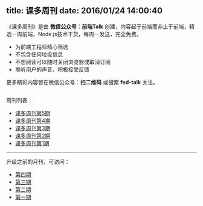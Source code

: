 title: 课多周刊
date: 2016/01/24 14:00:40
---

《课多周刊》是由 **微信公众号：前端Talk** 创建，内容起于前端而非止于前端，精选一周前端，Node.js技术干货，每周一发送，完全免费。

- 为前端工程师精心筛选
- 不包含任何垃圾信息
- 不想阅读可以随时关闭浏览器或取消订阅
- 聆听用户的声音，积极接受反馈

更多精彩内容皆在微信公众号：**扫二维码** 或搜索 **fed-talk** 关注。

<div align="center">
<img src="https://raw.githubusercontent.com/icepy/_posts/master/img/weixin.jpg" alt=""/><br>
</div>


周刊列表：

- [课多周刊第5期](/2016/06/30/keduo-weelky-5/)
- [课多周刊第4期](/2016/06/24/keduo-weekly-4/)
- [课多周刊第3期](//2016/06/17/keduo-weekly-3/)
- [课多周刊第2期](/2016/06/11/keduo-weekly-2/)
- [课多周刊第1期](/2016/06/02/keduo-weekly-1/)


---

升级之前的月刊，可访问：

*	[第四期](/2016/04/29/FED-Talk4/)
*	[第三期](/2016/03/29/FED-Talk3/)
*	[第二期](/2016/02/26/FED-Talk2/)
*	[第一期](/2016/01/24/FED-Talk1/)
